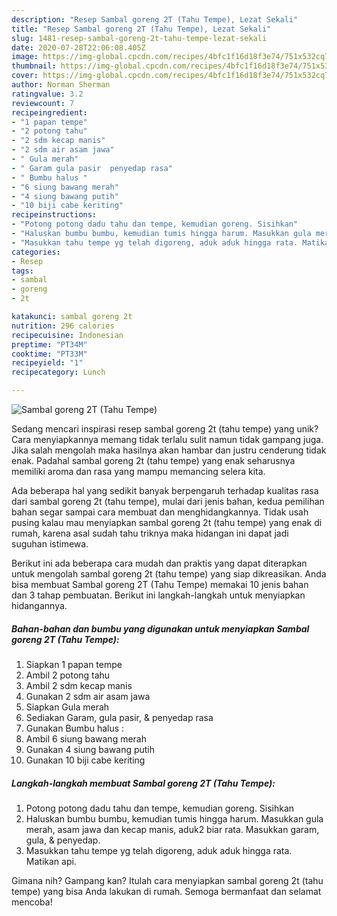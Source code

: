 ```yaml
---
description: "Resep Sambal goreng 2T (Tahu Tempe), Lezat Sekali"
title: "Resep Sambal goreng 2T (Tahu Tempe), Lezat Sekali"
slug: 1481-resep-sambal-goreng-2t-tahu-tempe-lezat-sekali
date: 2020-07-28T22:06:08.405Z
image: https://img-global.cpcdn.com/recipes/4bfc1f16d18f3e74/751x532cq70/sambal-goreng-2t-tahu-tempe-foto-resep-utama.jpg
thumbnail: https://img-global.cpcdn.com/recipes/4bfc1f16d18f3e74/751x532cq70/sambal-goreng-2t-tahu-tempe-foto-resep-utama.jpg
cover: https://img-global.cpcdn.com/recipes/4bfc1f16d18f3e74/751x532cq70/sambal-goreng-2t-tahu-tempe-foto-resep-utama.jpg
author: Norman Sherman
ratingvalue: 3.2
reviewcount: 7
recipeingredient:
- "1 papan tempe"
- "2 potong tahu"
- "2 sdm kecap manis"
- "2 sdm air asam jawa"
- " Gula merah"
- " Garam gula pasir  penyedap rasa"
- " Bumbu halus "
- "6 siung bawang merah"
- "4 siung bawang putih"
- "10 biji cabe keriting"
recipeinstructions:
- "Potong potong dadu tahu dan tempe, kemudian goreng. Sisihkan"
- "Haluskan bumbu bumbu, kemudian tumis hingga harum. Masukkan gula merah, asam jawa dan kecap manis, aduk2 biar rata. Masukkan garam, gula, &amp; penyedap."
- "Masukkan tahu tempe yg telah digoreng, aduk aduk hingga rata. Matikan api."
categories:
- Resep
tags:
- sambal
- goreng
- 2t

katakunci: sambal goreng 2t 
nutrition: 296 calories
recipecuisine: Indonesian
preptime: "PT34M"
cooktime: "PT33M"
recipeyield: "1"
recipecategory: Lunch

---
```



![Sambal goreng 2T (Tahu Tempe)](https://img-global.cpcdn.com/recipes/4bfc1f16d18f3e74/751x532cq70/sambal-goreng-2t-tahu-tempe-foto-resep-utama.jpg)

Sedang mencari inspirasi resep sambal goreng 2t (tahu tempe) yang unik? Cara menyiapkannya memang tidak terlalu sulit namun tidak gampang juga. Jika salah mengolah maka hasilnya akan hambar dan justru cenderung tidak enak. Padahal sambal goreng 2t (tahu tempe) yang enak seharusnya memiliki aroma dan rasa yang mampu memancing selera kita.



Ada beberapa hal yang sedikit banyak berpengaruh terhadap kualitas rasa dari sambal goreng 2t (tahu tempe), mulai dari jenis bahan, kedua pemilihan bahan segar sampai cara membuat dan menghidangkannya. Tidak usah pusing kalau mau menyiapkan sambal goreng 2t (tahu tempe) yang enak di rumah, karena asal sudah tahu triknya maka hidangan ini dapat jadi suguhan istimewa.


Berikut ini ada beberapa cara mudah dan praktis yang dapat diterapkan untuk mengolah sambal goreng 2t (tahu tempe) yang siap dikreasikan. Anda bisa membuat Sambal goreng 2T (Tahu Tempe) memakai 10 jenis bahan dan 3 tahap pembuatan. Berikut ini langkah-langkah untuk menyiapkan hidangannya.

<!--inarticleads1-->

##### Bahan-bahan dan bumbu yang digunakan untuk menyiapkan Sambal goreng 2T (Tahu Tempe):

1. Siapkan 1 papan tempe
1. Ambil 2 potong tahu
1. Ambil 2 sdm kecap manis
1. Gunakan 2 sdm air asam jawa
1. Siapkan  Gula merah
1. Sediakan  Garam, gula pasir, &amp; penyedap rasa
1. Gunakan  Bumbu halus :
1. Ambil 6 siung bawang merah
1. Gunakan 4 siung bawang putih
1. Gunakan 10 biji cabe keriting




<!--inarticleads2-->

##### Langkah-langkah membuat Sambal goreng 2T (Tahu Tempe):

1. Potong potong dadu tahu dan tempe, kemudian goreng. Sisihkan
1. Haluskan bumbu bumbu, kemudian tumis hingga harum. Masukkan gula merah, asam jawa dan kecap manis, aduk2 biar rata. Masukkan garam, gula, &amp; penyedap.
1. Masukkan tahu tempe yg telah digoreng, aduk aduk hingga rata. Matikan api.




Gimana nih? Gampang kan? Itulah cara menyiapkan sambal goreng 2t (tahu tempe) yang bisa Anda lakukan di rumah. Semoga bermanfaat dan selamat mencoba!
